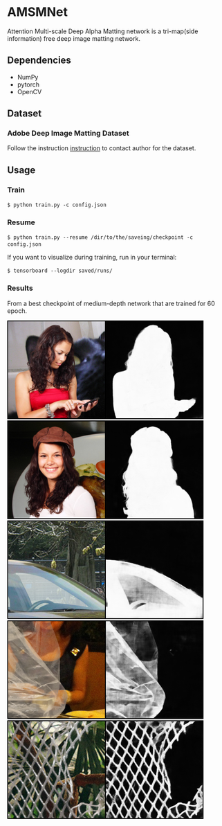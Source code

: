 # AMSMNet
Attention Multi-scale Deep Alpha Matting network is a tri-map(side information) free deep image matting network.

## Dependencies
* NumPy
* pytorch
* OpenCV

## Dataset
### Adobe Deep Image Matting Dataset
Follow the instruction [instruction](https://sites.google.com/view/deepimagematting) to contact author for the dataset.

## Usage
### Train
```shell
$ python train.py -c config.json
```
### Resume
```shell
$ python train.py --resume /dir/to/the/saveing/checkpoint -c config.json
```
If you want to visualize during training, run in your terminal:
```shell
$ tensorboard --logdir saved/runs/
```

### Results

From a best checkpoint of medium-depth network that are trained for 60 epoch. 

![image](test/1-1252426161dfXY_18.png)
![image](test/1-1255621189mTnS_10.png)
![image](test/2_0.png)
![image](test/035A4301_9.png)
![image](test/035A4323_99.png)